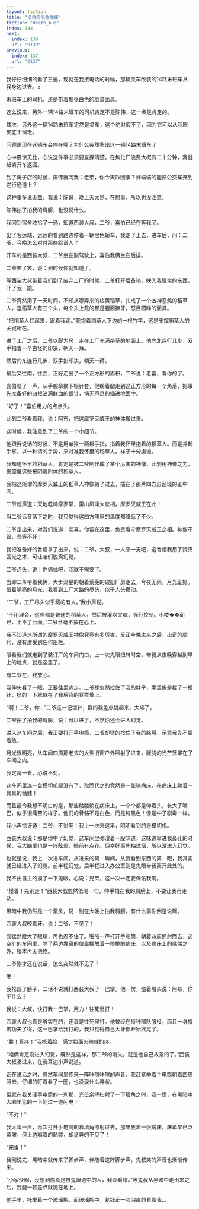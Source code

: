 ```yaml
---
layout: fiction
title: "墙角的黑色骷髅"
fiction: "death_bus"
index: 138
next:
  index: 139
  url: "0139"
previous:
  index: 137
  url: "0137"
---
```

我仔仔细细的看了三遍，现就在我接电话的时候，那辆灵车改装的14路末班车从我身边过去。≥

末班车上的司机，还是带着那张白色的脸谱面具。

这么说来，另外一辆14路末班车的司机肯定不是陈伟，这一点是肯定的。

其次，另外这一辆14路末班车定然是灵车，这个绝对假不了，因为它可以从我眼皮底下溜走。

问题是现在这辆车会停在哪？为什么突然多出这一辆14路末班车？

心中震惊无比，心说这件事必须要查探清楚。在焦化厂浪费大概有二十分钟，我就赶紧开车返回。

到了房子店的时候，陈伟就问我：老弟，你今天咋回事？好端端的能把公交车开到逆行通道上？

这种事多说无益，我说：陈哥，晚上天太黑，在想事，所以也没注意。

陈伟拍了拍我的肩膀，也没说什么。

我回到宿舍收拾了一通，知道西装大叔，二爷，喜伯已经在等我了。

出了客运站，远远的看到路边停着一辆黑色轿车，我走了上去，进车后，问：二爷，今晚怎么对付那些脸谱人？

开车的是西装大叔，二爷坐在副驾驶上，喜伯我俩坐在后排。

二爷笑了笑，说：到时候你就知道了。

等西装大叔带着我们到了废弃工厂的时候，二爷打开后备箱，映入我眼帘的东西，吓了我一跳。

二爷竟然用了一天时间，不知从哪弄来的枯黄稻草，扎成了一个凶神恶煞的稻草人，这稻草人有三个头，每个头上戴的都是腥面獠牙，怒目圆睁的面具。

“把稻草人扛起来，跟着我走。”我抱着稻草人下边的一根竹竿，这是支撑稻草人的关键所在。

进了工厂之后，二爷以脚为尺，走在工厂充满杂草的地面上。他向北连行几步，双手掐着一个古怪的印决，朝天一拜。

然后向东连行几步，双手掐印决，朝天一拜。

最后又往南，往西，正好走出了一个正方形的面积，二爷说：老喜，看你的了。

喜伯嗯了一声，从手腕章摘下银针套，他瘸着腿走到这正方形的每一个角落，把事先准备好的四根沾满鲜血的银针，悄无声息的插进地面中。

“好了！”喜伯用力的点点头。

此刻二爷看着我，说：阿布，把这摩罗灭威王的神体搬过来。

这时候，我注意到了二爷的一个小细节。

他跟我说话的时候，不是用单独一两根手指，指着我怀里抱着的稻草人。而是并起手掌，以一种请的手势，来对准我怀里的稻草人。样子十分虔诚。

我知道怀里的稻草人，肯定是被二爷制作成了某个厉害的神像，此刻用神像之力，来震慑这些被阴魂附体的稻草人。

我把这所谓的摩罗灭威王的稻草人神像搬了过去，插在了那片四方形区域的正中间。

二爷朗声道：天地乾坤摩罗掌，雷山风泽大悲相，摩罗灭威王在此！

当二爷话音落下之时，我只觉得这四方阵里的温度都降低了不少。

二爷走出来，对我们说道：老喜，你留在这里，负责看守摩罗灭威王之相。神像不毁，吾等不死！

我把准备好的香烟拿了出来，说：二爷，大叔，一人来一支吧，这香烟我用了焚灭圆光之术，可让咱们脱离幻觉。

二爷点头，说：你俩抽吧，我就不需要了。

当即二爷带着我俩，大步流星的朝着荒芜的破旧厂房走去，今夜无雨，月光正好。借着明亮的月光，我看到工厂大路的尽头，似乎人头攒动。

“二爷，工厂尽头似乎藏的有人。”我小声说。

“不用理会，这些都是普通的稻草人，然后被灌以灵魂，强行控制。小喽��而已，上不了台面。”二爷丝毫不放在心上。

我不知道这所谓的摩罗灭威王神像究竟有多厉害，反正今晚进来之后，出奇的顺利，没有遭受到任何阻拦。

眼看我们就走到了装订厂的车间门口，上一次鬼眼扭转时空，带我从夜晚穿越到早上的地点，就是这里了。

有二爷在，我放心。

我伸头看了一眼，正要往里边走。二爷却忽然拉住了我的脖子，手里像是捏了一根针，猛的一下就戳在了我后背的脊椎骨上。

“啊！二爷，你...”二爷这一记银针，戳的我差点跳起来，太疼了。

二爷拍了拍我的肩膀，说：可以进了，不然你还会进入幻觉。

进入这车间之后，我正要打开手电筒，二爷却猛的按住了我的胳膊，示意我先不要着急。

月光很明亮，从车间四周那老式的大型旧窗户外照射了进来，朦胧的光芒笼罩在了车间之内。

我定睛一看，心说不对。

这车间里连一台模切机都没有了，取而代之的竟然是一张张病床，在病床上躺着一具具的骷髅！

而且最令我想不明白的是，那些骷髅躺在病床上，一个个都是仰着头，长大了嘴巴，似乎很痛苦的样子。他们的骨骼不是白色，而是纯黑色！像是中了剧毒一样。

我小声惊讶道：二爷，不对啊！我上一次来这里，明明看到的是模切机。

西装大叔说：那是你中了幻觉，这车间里弥漫着一股味道，这味道窜进我鼻孔的时候，我大脑里也是一阵眩晕，眼前有点花。但幸好事先抽过烟，所以没进入幻觉。

也就是说，我上一次进车间，从进来的第一瞬间，从我看到东西的第一眼，我其实就已经进入了幻觉。前半程幻觉，后半程进入办公室则是鬼眼带我离开此处的。

我不由自主的摸了一下鬼眼，心说：兄弟，这一次一定要保佑我啊。

“慢着！先别走！”西装大叔忽然低喝一句，伸手拍在我的肩膀上，不要让我再走动。

黑暗中我仍然是一个激灵，说：别在大晚上拍我肩膀，有什么事你倒是说啊。

西装大叔咬着牙，说：二爷，不见了！

我猛然瞪大了眼睛，再也忍不住了。啪嗒一声打开手电筒，朝着四周照射而去，这空旷的车间里，除了两边靠窗的位置摆放着一排排的病床，以及病床上的骷髅之外，根本再无他物。

二爷刚才还在说话，怎么突然就不见了？

啪！

我抡圆了膀子，二话不说就打西装大叔了一巴掌。他一愣，皱着眉头说：阿布，你干什么？

我说：大叔，快打我一巴掌，用力！往死里打！

西装大叔也真是够实在的，还真是往死里打。他曾经在特种部队服役，而且一身搏击功夫了得，这一巴掌给我打的，我只觉得自己大牙都开始摇晃了。

“靠！真疼！”我捂着脸，感觉脸面火辣辣的疼。

“咱俩肯定没进入幻觉，既然是这样，那二爷的消失，就是他自己故意的了。”西装大叔凑过来，在我耳边小声说道。

正在说话之时，忽然车间里传来一阵咔嚓咔嚓的声音，我赶紧举着手电筒朝着四周照去。仔细的盯着看了一圈，也没现什么异状。

但就在我关闭手电筒的一刹那，光芒余晖扫射了一下墙角之时，我一愣，在黑暗中大脑里猛的一下划过一道闪电！

“不对！”

我大叫一声，再次打开手电筒朝着墙角照射过去，那里放着一张病床，床单早已泛黄皱，但上边躺着的骷髅，却诡异的不见了！

“完蛋！”

我刚说完，黑暗中就传来了脚步声，伴随着这阵脚步声，鬼叔笑的声音也渐渐传来。

“小家伙啊，没想到你真是被鬼眼选中的人，我没看错。”等鬼叔从黑暗中走出来之后，我腿一软差点就跪在地上。

他手里，托举着一个玻璃瓶，而玻璃瓶中，葛钰正一脸泪痕的看着我...